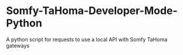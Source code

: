 # Somfy-TaHoma-Developer-Mode-Python
A python script for requests to use a local API with Somfy TaHoma gateways
